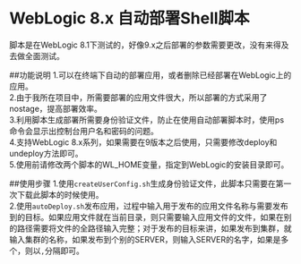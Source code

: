 WebLogic 8.x 自动部署Shell脚本
==========

脚本是在WebLogic 8.1下测试的，好像9.x之后部署的参数需要更改，没有来得及去做全面测试。

##功能说明
1.可以在终端下自动的部署应用，或者删除已经部署在WebLogic上的应用。   
2.由于我所在项目中，所需要部署的应用文件很大，所以部署的方式采用了nostage，提高部署效率。   
3.利用脚本生成部署所需要身份验证文件，防止在使用自动部署脚本时，使用ps命令会显示出控制台用户名和密码的问题。   
4.支持WebLogic 8.x系列，如果需要在9版本之后使用，只需要修改deploy和undeploy方法即可。   
5.使用前请修改两个脚本的WL_HOME变量，指定到WebLogic的安装目录即可。   

##使用步骤
1.使用`createUserConfig.sh`生成身份验证文件，此脚本只需要在第一次下载此脚本的时候使用。   
2.使用`autoDeploy.sh`发布应用，过程中输入用于发布的应用文件名称与需要发布到的目标。如果应用文件就在当前目录，则只需要输入应用文件的文件，如果在别的路径需要将文件的全路径输入完整；对于发布的目标来讲，如果发布到集群，就输入集群的名称，如果发布到个别的SERVER，则输入SERVER的名字，如果是多个，则以`,`分隔即可。   
